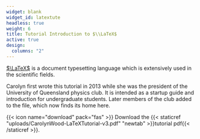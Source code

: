 ```yaml
---
widget: blank
widget_id: latextute
headless: true
weight: 6
title: Tutorial Introduction to $\\LaTeX$
active: true
design:
  columns: "2"
---
```

[$\LaTeX$](https://en.wikibooks.org/wiki/LaTeX) is a document typesetting language which is extensively used in the scientific fields. 

Carolyn first wrote this tutorial in 2013 while she was the president of the University of Queensland physics club. It is intended as a startup guide and introduction for undergraduate students. Later members of the club added to the file, which now finds its home here.

{{< icon name="download" pack="fas" >}} Download the {{< staticref "uploads/CarolynWood-LaTeXTutorial-v3.pdf" "newtab" >}}tutorial pdf{{< /staticref >}}.
